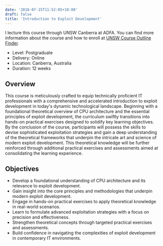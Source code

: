 ```yaml
---
date: '2018-07-15T11:52:05+10:00'
draft: false
title: 'Introduction to Exploit Development'
---
```


I lecture this course through UNSW Canberra at ADFA.
You can find more information about the course and how to enroll at [UNSW Course Outline Finder](https://www.unsw.edu.au/course-outlines#search=introduction%20to%20exploit%20development&filters=year%3A2025&sort=1%7Cdescending&startRank=1&numRanks=10).

* Level: Postgraduate
* Delivery: Online
* Location: Canberra, Australia
* Duration: 12 weeks

## Overview

This course is meticulously crafted to equip technically proficient IT
professionals with a comprehensive and accelerated introduction to exploit
development in today's dynamic technological landscape. Beginning with a
foundational theoretical overview of CPU architecture and the essential
principles of exploit development, the curriculum swiftly transitions into
hands-on practical exercises designed to solidify key learning objectives. By
the conclusion of the course, participants will possess the skills to devise
sophisticated exploitation strategies and gain a deep understanding of the
theoretical frameworks that underpin the intricate art and science of modern
exploit development. This theoretical knowledge will be further reinforced
through additional practical exercises and assessments aimed at consolidating
the learning experience.

## Objectives

- Develop a foundational understanding of CPU architecture and its relevance to exploit development.
- Gain insight into the core principles and methodologies that underpin modern exploit development.
- Engage in hands-on practical exercises to apply theoretical knowledge in real-world scenarios.
- Learn to formulate advanced exploitation strategies with a focus on precision and effectiveness.
- Strengthen theoretical concepts through targeted practical exercises and assessments.
- Build confidence in navigating the complexities of exploit development in contemporary IT environments.
